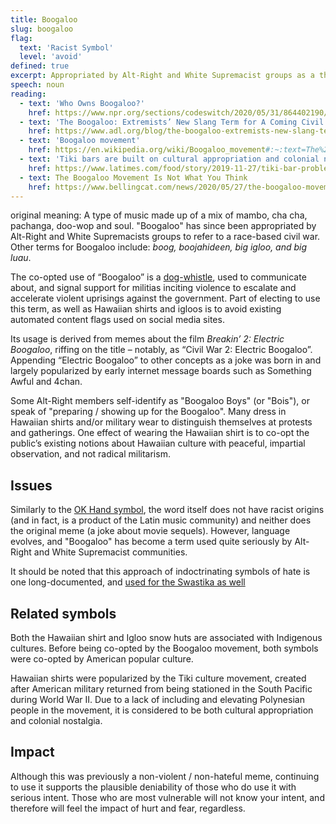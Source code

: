 ```yaml
---
title: Boogaloo
slug: boogaloo
flag:
  text: 'Racist Symbol'
  level: 'avoid'
defined: true
excerpt: Appropriated by Alt-Right and White Supremacist groups as a thinly veiled code for a race-based or civil war, boogaloo was originally both a dance and musical genre.
speech: noun
reading:
  - text: 'Who Owns Boogaloo?'
    href: https://www.npr.org/sections/codeswitch/2020/05/31/864402190/who-owns-boogaloo
  - text: 'The Boogaloo: Extremists’ New Slang Term for A Coming Civil War'
    href: https://www.adl.org/blog/the-boogaloo-extremists-new-slang-term-for-a-coming-civil-war
  - text: 'Boogaloo movement'
    href: https://en.wikipedia.org/wiki/Boogaloo_movement#:~:text=The%20Boogaloo%20movement%2C%20members%20of,they%20call%20the%20%22boogaloo%22.
  - text: 'Tiki bars are built on cultural appropriation and colonial nostalgia. Where’s the reckoning?'
    href: https://www.latimes.com/food/story/2019-11-27/tiki-bar-problems
  - text: The Boogaloo Movement Is Not What You Think
    href: https://www.bellingcat.com/news/2020/05/27/the-boogaloo-movement-is-not-what-you-think/
---
```



original meaning: A type of music made up of a mix of mambo, cha cha, pachanga, doo-wop and soul. "Boogaloo" has since been appropriated by Alt-Right and White Supremacists groups to refer to a race-based civil war. Other terms for Boogaloo include: _boog, boojahideen, big igloo, and big luau_.

The co-opted use of “Boogaloo” is a [dog-whistle](https://en.m.wikipedia.org/wiki/Dog-whistle_politics), used to communicate about, and signal support for militias inciting violence to escalate and accelerate violent uprisings against the government. Part of electing to use this term, as well as Hawaiian shirts and igloos is to avoid existing automated content flags used on social media sites.

Its usage is derived from memes about the film _Breakin’ 2: Electric Boogaloo_, riffing on the title – notably, as “Civil War 2: Electric Boogaloo”. Appending “Electric Boogaloo” to other concepts as a joke was born in and largely popularized by early internet message boards such as Something Awful and 4chan.

Some Alt-Right members self-identify as "Boogaloo Boys" (or "Bois"), or speak of "preparing / showing up for the Boogaloo". Many dress in Hawaiian shirts and/or military wear to distinguish themselves at protests and gatherings. One effect of wearing the Hawaiian shirt is to co-opt the public’s existing notions about Hawaiian culture with peaceful, impartial observation, and not radical militarism.

## Issues

Similarly to the [OK Hand symbol](/definitions/ok-hand.md), the word itself does not have racist origins (and in fact, is a product of the Latin music community) and neither does the original meme (a joke about movie sequels). However, language evolves, and "Boogaloo" has become a term used quite seriously by Alt-Right and White Supremacist communities.

It should be noted that this approach of indoctrinating symbols of hate is one long-documented, and [used for the Swastika as well](https://theconversation.com/how-nazis-twisted-the-swastika-into-a-symbol-of-hate-83020)

## Related symbols

Both the Hawaiian shirt and Igloo snow huts are associated with Indigenous cultures. Before being co-opted by the Boogaloo movement, both symbols were co-opted by American popular culture.

Hawaiian shirts were popularized by the Tiki culture movement, created after American military returned from being stationed in the South Pacific during World War II. Due to a lack of including and elevating Polynesian people in the movement, it is considered to be both cultural appropriation and colonial nostalgia.

## Impact

Although this was previously a non-violent / non-hateful meme, continuing to use it supports the plausible deniability of those who do use it with serious intent. Those who are most vulnerable will not know your intent, and therefore will feel the impact of hurt and fear, regardless.

